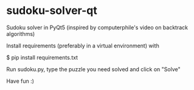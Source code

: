 # sudoku-solver-qt
Sudoku solver in PyQt5 (inspired by computerphile's video on backtrack algorithms)

Install requirements (preferably in a virtual environment) with

$ pip install requirements.txt

Run sudoku.py, type the puzzle you need solved and click on "Solve"

Have fun :)
